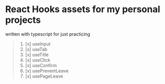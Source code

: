 # React Hooks assets for my personal projects

written with typescript for just practicing

> 1. [x] useInput
> 2. [x] useTab
> 3. [x] useTitle
> 4. [x] useClick
> 5. [x] useConfirm
> 6. [x] usePreventLeave
> 7. [x] usePageLeave

